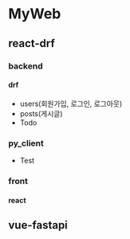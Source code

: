 # MyWeb
## react-drf
### backend 
#### drf
- users(회원가입, 로그인, 로그아웃)
- posts(게시글)
- Todo
### py_client 
- Test
### front
#### react
## vue-fastapi

